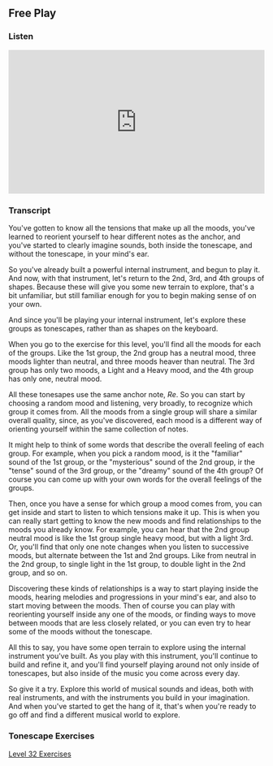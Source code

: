 ## Free Play



### Listen

<style>
.embed-container {
    position: relative;
    padding-bottom: 56.25%;
    height: 0;
    overflow: hidden;
    max-width: 100%;
  }
  iframe{
    position: absolute;
    top: 0;
    left: 0;
    width: 100%;
    height: 100%;
  }
</style>
<div class='embed-container'>
  <iframe src='https://www.youtube.com/embed/9JgYHum55hI?rel=0' frameborder='0' allowfullscreen></iframe>
</div>



### Transcript

You've gotten to know all the tensions that make up all the moods, you've learned to reorient yourself to hear different notes as the anchor, and you've started to clearly imagine sounds, both inside the tonescape, and without the tonescape, in your mind's ear.

So you've already built a powerful internal instrument, and begun to play it. And now, with that instrument, let's return to the 2nd, 3rd, and 4th groups of shapes. Because these will give you some new terrain to explore, that's a bit unfamiliar, but still familiar enough for you to begin making sense of on your own.

And since you'll be playing your internal instrument, let's explore these groups as tonescapes, rather than as shapes on the keyboard.

When you go to the exercise for this level, you'll find all the moods for each of the groups. Like the 1st group, the 2nd group has a neutral mood, three moods lighter than neutral, and three moods heaver than neutral. The 3rd group has only two moods, a Light and a Heavy mood, and the 4th group has only one, neutral mood.

All these tonesapes use the same anchor note, *Re*. So you can start by choosing a random mood and listening, very broadly, to recognize which group it comes from. All the moods from a single group will share a similar overall quality, since, as you've discovered, each mood is a different way of orienting yourself within the same collection of notes.

It might help to think of some words that describe the overall feeling of each group. For example, when you pick a random mood, is it the "familiar" sound of the 1st group, or the "mysterious" sound of the 2nd group, ir the "tense" sound of the 3rd group, or the "dreamy" sound of the 4th group? Of course you can come up with your own words for the overall feelings of the groups.

Then, once you have a sense for which group a mood comes from, you can get inside and start to listen to which tensions make it up. This is when you can really start getting to know the new moods and find relationships to the moods you already know. For example, you can hear that the 2nd group neutral mood is like the 1st group single heavy mood, but with a light 3rd. Or, you'll find that only one note changes when you listen to successive moods, but alternate between the 1st and 2nd groups. Like from neutral in the 2nd group, to single light in the 1st group, to double light in the 2nd group, and so on.

Discovering these kinds of relationships is a way to start playing inside the moods, hearing melodies and progressions in your mind's ear, and also to start moving between the moods. Then of course you can play with reorienting yourself inside any one of the moods, or finding ways to move between moods that are less closely related, or you can even try to hear some of the moods without the tonescape.

All this to say, you have some open terrain to explore using the internal instrument you've built. As you play with this instrument, you'll continue to build and refine it, and you'll find yourself playing around not only inside of tonescapes, but also inside of the music you come across every day.

So give it a try. Explore this world of musical sounds and ideas, both with real instruments, and with the instruments you build in your imagination. And when you've started to get the hang of it, that's when you're ready to go off and find a different musical world to explore.



### Tonescape Exercises

[Level 32 Exercises](../player/32-exercises)
